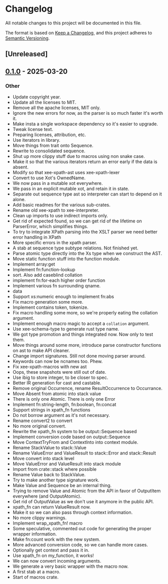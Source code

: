 # Changelog

All notable changes to this project will be documented in this file.

The format is based on [Keep a Changelog](https://keepachangelog.com/en/1.0.0/),
and this project adheres to [Semantic Versioning](https://semver.org/spec/v2.0.0.html).

## [Unreleased]

## [0.1.0](https://github.com/Paligo/xee/releases/tag/xee-xpath-macros-v0.1.0) - 2025-03-20

### Other

- Update copyright year.
- Update all the licenses to MIT.
- Remove all the apache licenses, MIT only.
- Ignore the new errors for now, as the parser is so much faster it's worth it.
- Make insta a single workspace dependency so it's easier to upgrade.
- Tweak license text.
- Preparing licenses, attribution, etc.
- Use iterators in library.
- Move things from trait onto Sequence.
- Rewrite to consolidated sequence.
- Shut up more clippy stuff due to macros using non snake case.
- Make it so that the various iterators return an error early if the data is absent.
- Modify so that xee-xpath-ast uses xee-xpath-lexer
- Convert to use Xot's OwnedName.
- We now pass in a mutable xot everywhere.
- We pass in an explicit mutable xot, and retain it in state.
- Separate out sequence type ast so interpreter can start to depend on it alone.
- Add basic readmes for the various sub-crates.
- Rename old xee-xpath to xee-interpreter.
- Clean up imports to use indirect imports only.
- Get rid of expected found, so we can get rid of the lifetime on ParserError, which simplifies things.
- To try to integrate XPath parsing into the XSLT parser we need better error handling in XPath
- More specific errors in the xpath parser.
- A stab at sequence type subtype relations. Not finished yet.
- Parse atomic type directly into the Xs type when we construct the AST.
- Move static function stuff into the function module.
- Implement array:get
- Implement fn:function-lookup
- sort. Also add caseblind collation
- implement fn:for-each higher order function
- Implement various fn surrounding qname.
- data
- Support xs:numeric enough to implement fn:abs
- Fix macro generation some more.
- Implement contains token, tokenize.
- Fix macro handling some more, so we're properly eating the collation argument.
- Implement enough macro magic to accept a `collation` argument.
- Use xee-schema-type to generate rust type name.
- We got type promotion and things integrated now. Now only to test them.
- Move things around some more, introduce parse constructor functions on ast to make API cleaner.
- Change import signatures. Still not done moving parser around.
- Keywords can now be ncnames too. Phew.
- Fix xee-xpath-macros with new ast
- Oops, these snapshots were still out of date.
- Use ibig to store integer, to be closer to spec.
- Better IR generation for cast and castable.
- Remove original Occurrence, rename ResultOccurrence to Occurrance.
- Move Absent from atomic into stack value
- There is only one Atomic. There is only one Error
- Implement fn:string-length, fn:boolean, fn:concat
- Support strings in xpath_fn functions
- Do not borrow argument as it's not necessary.
- Rename convert2 to convert
- No more original convert.
- Rewrite the xpath_fn system to be output::Sequence based
- Implement conversion code based on output::Sequence
- Move ContextTryFrom and ContextInto into context module.
- Rename StackValue to stack::Value
- Rename ValueError and ValueResult to stack::Error and stack::Result
- Move convert into stack level
- Move ValueError and ValueResult into stack module
- Import from crate::stack where possible
- Rename Value back to StackValue.
- Try to make another type signature work.
- Make Value and Sequence be an internal thing.
- Trying to remove Value and Atomic from the API in favor of OutputItem everywhere (and OutputAtomic).
- Get rid of OutputValue as we don't use it anymore in the public API.
- xpath_fn can return ValueResult now.
- Make it so we can also pass through context information.
- No more clippy warnings.
- Implement wrap_xpath_fn! macro
- Some speculative, commented out code for generating the proper wrapper information.
- Make fn:count work with the new system.
- More advanced conversion code, so we can handle more cases.
- Optionally get context and pass it in.
- Use xpath_fn on my_function, it works!
- We can now convert incoming arguments.
- We generate a very basic wrapper with the macro now.
- A first stab at a macro.
- Start of macros crate.
